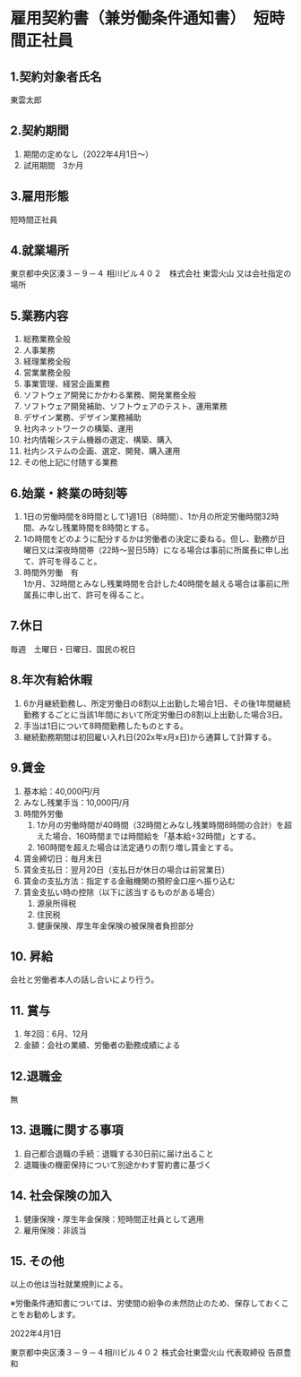 <!--
この労働条件通知書は週20時間未満で、健康保険・厚生年金保険適用、雇用保険非該当の人向け。
健康保険・厚生年金保険の手続時は「短時間正社員」として届け出ること。
週1を例とするので、日にち、金額等は適宜変更すること。
2022年4月19日作成。
-->

# 雇用契約書（兼労働条件通知書）　短時間正社員
## 1.契約対象者氏名

東雲太郎

## 2.契約期間

1. 期間の定めなし（2022年4月1日～）
2. 試用期間　3か月

## 3.雇用形態

短時間正社員

## 4.就業場所

東京都中央区湊３－９－４ 相川ビル４０２　株式会社 東雲火山
又は会社指定の場所

## 5.業務内容

1. 総務業務全般
2. 人事業務 
3. 経理業務全般
4. 営業業務全般
5. 事業管理、経営企画業務
6. ソフトウェア開発にかかわる業務、開発業務全般
7. ソフトウェア開発補助、ソフトウェアのテスト、運用業務
8. デザイン業務、デザイン業務補助
9. 社内ネットワークの構築、運用
10. 社内情報システム機器の選定、構築、購入
11. 社内システムの企画、選定、開発、購入運用
12. その他上記に付随する業務

## 6.始業・終業の時刻等

1. 1日の労働時間を8時間として1週1日（8時間）、1か月の所定労働時間32時間、みなし残業時間を8時間とする。
2. 1の時間をどのように配分するかは労働者の決定に委ねる。但し、勤務が日曜日又は深夜時間帯（22時～翌日5時）になる場合は事前に所属長に申し出て、許可を得ること。
3. 時間外労働　有  
1か月、32時間とみなし残業時間を合計した40時間を越える場合は事前に所属長に申し出て、許可を得ること。

<!--
適宜以下に変更
週1.5(12時間）の場合：1か月48時間　みなし残業時間8時間　合計56時間
週2(16時間)の場合：1か月64時間　みなし残業時間8時間　合計72時間
1日6時間1週3日(18時間）の場合：1か月72時間　みなし残業時間8時間　合計80時間
-->

## 7.休日

毎週　土曜日・日曜日、国民の祝日

## 8.年次有給休暇

1. 6か月継続勤務し、所定労働日の8割以上出勤した場合1日、その後1年間継続勤務するごとに当該1年間において所定労働日の8割以上出勤した場合3日。
2. 手当は1日について8時間勤務したものとする。
3. 継続勤務期間は初回雇い入れ日(202x年x月x日)から通算して計算する。

<!--
1項については、週1.5の場合2日、5日　週2の場合3日、7日　に変更
2項については1日の労働時間により適宜変更
3項については契約変更の場合は使用する
-->

## 9.賃金

1. 基本給：40,000円/月
2. みなし残業手当：10,000円/月
3. 時間外労働
	1. 1か月の労働時間が40時間（32時間とみなし残業時間8時間の合計）を超えた場合、160時間までは時間給を「基本給÷32時間」とする。
	2. 160時間を超えた場合は法定通りの割り増し賃金とする。
4. 賃金締切日：毎月末日　
5. 賃金支払日：翌月20日（支払日が休日の場合は前営業日）
6. 賃金の支払方法：指定する金融機関の預貯金口座へ振り込む
7. 賃金支払い時の控除（以下に該当するものがある場合）
	1. 源泉所得税
	2. 住民税
    3. 健康保険、厚生年金保険の被保険者負担部分

## 10. 昇給

会社と労働者本人の話し合いにより行う。

## 11. 賞与

1. 年2回：6月、12月
2. 金額：会社の業績、労働者の勤務成績による

## 12.退職金

無

## 13. 退職に関する事項

1. 自己都合退職の手続：退職する30日前に届け出ること
2. 退職後の機密保持について別途かわす誓約書に基づく

## 14. 社会保険の加入

1. 健康保険・厚生年金保険：短時間正社員として適用
2. 雇用保険：非該当

## 15. その他

以上の他は当社就業規則による。

※労働条件通知書については、労使間の紛争の未然防⽌のため、保存しておくことをお勧めします。

2022年4月1日

東京都中央区湊３－９－４相川ビル４０２
株式会社東雲⽕⼭ 代表取締役 告原豊和
